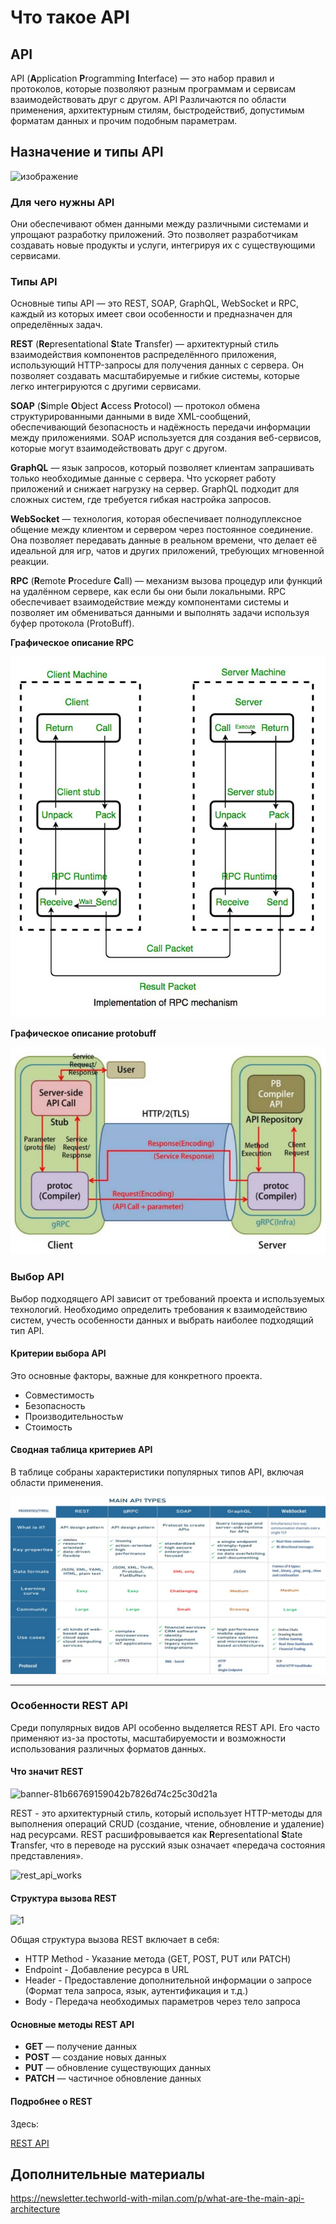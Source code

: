 # Что такое API

## API

API (**A**pplication **P**rogramming **I**nterface) — это набор правил и протоколов, которые позволяют разным программам и сервисам взаимодействовать друг с другом.
API Различаются по области применения, архитектурным стилям, быстродействиб, допустимым форматам данных и прочим подобным параметрам.

## Назначение и типы API

![изображение](https://github.com/user-attachments/assets/30a5e487-1af4-45de-8505-160cb332055d)


### Для чего нужны API

Они обеспечивают обмен данными между различными системами и упрощают разработку приложений. 
Это позволяет разработчикам создавать новые продукты и услуги, интегрируя их с существующими сервисами.

### Типы API

Основные типы API — это REST, SOAP, GraphQL, WebSocket и RPC, каждый из которых имеет свои особенности и предназначен для определённых задач.

**REST** (**Re**presentational **S**tate **T**ransfer) — архитектурный стиль взаимодействия компонентов распределённого приложения, использующий HTTP-запросы для получения данных с сервера. 
    Он позволяет создавать масштабируемые и гибкие системы, которые легко интегрируются с другими сервисами.

**SOAP** (**S**imple **O**bject **A**ccess **P**rotocol) — протокол обмена структурированными данными в виде XML-сообщений, обеспечивающий безопасность и надёжность передачи информации между приложениями. 
    SOAP используется для создания веб-сервисов, которые могут взаимодействовать друг с другом.

**GraphQL** — язык запросов, который позволяет клиентам запрашивать только необходимые данные с сервера. 
    Что ускоряет работу приложений и снижает нагрузку на сервер. 
GraphQL подходит для сложных систем, где требуется гибкая настройка запросов.

**WebSocket** — технология, которая обеспечивает полнодуплексное общение между клиентом и сервером через постоянное соединение. 
Она позволяет передавать данные в реальном времени, что делает её идеальной для игр, чатов и других приложений, требующих мгновенной реакции.

**RPC** (**R**emote **P**rocedure **C**all) — механизм вызова процедур или функций на удалённом сервере, как если бы они были локальными. 
RPC обеспечивает взаимодействие между компонентами системы и позволяет им обмениваться данными и выполнять задачи используя буфер протокола (ProtoBuff).

<description>
<summary><b>Графическое описание RPC</b></summary>

![rpc](https://github.com/archdocspec/featuredocumentation/blob/main/general_documentation/assets/RPC.jpg "RPC")
</description>

<description>
<summary><b>Графическое описание protobuff</b></summary>

![protobuff](https://github.com/archdocspec/featuredocumentation/blob/main/general_documentation/assets/protobuff.jpg "protobuff")
</description>

### Выбор API

Выбор подходящего API зависит от требований проекта и используемых технологий. 
Необходимо определить требования к взаимодействию систем, учесть особенности данных и выбрать наиболее подходящий тип API.

#### Критерии выбора API

Это основные факторы, важные для конкретного проекта.

* Совместимость
* Безопасность
* Производительностьw
* Стоимость
#### Сводная таблица критериев API

В таблице собраны характеристики популярных типов API, включая области применения.

![Сводная таблица критериев API](https://github.com/archdocspec/featuredocumentation/blob/main/general_documentation/assets/main_api_types.jpg "Сводная таблица критериев API")

----

### Особенности REST API

Среди популярных видов API особенно выделяется REST API. 
Его часто применяют из-за простоты, масштабируемости и возможности использования различных форматов данных.

#### Что значит REST

![banner-81b66769159042b7826d74c25c30d21a](https://github.com/user-attachments/assets/316a14de-a89c-4fd6-8b4f-6052148ceab0)


REST - это архитектурный стиль, который использует HTTP-методы для выполнения операций CRUD (создание, чтение, обновление и удаление) над ресурсами.
REST расшифровывается как **R**epresentational **S**tate **T**ransfer, что в переводе на русский язык означает «передача состояния представления».

![rest_api_works](https://github.com/user-attachments/assets/0036331f-c8fe-4eb3-b8d3-5b0757825896)


#### Структура вызова REST

![1](https://github.com/user-attachments/assets/ad19e5d9-518f-48d8-bf84-1e6bf3898670)


Общая структура вызова REST включает в себя:

* HTTP Method - Указание метода (GET, POST, PUT или PATCH)
* Endpoint - Добавление ресурса в URL
* Header - Предоставление дополнительной информации о запросе (Формат тела запроса, язык, аутентификация и т.д.)
* Body - Передача необходимых параметров через тело запроса



#### Основные методы REST API

* **GET** — получение данных    
* **POST** — создание новых данных    
* **PUT** — обновление существующих данных
* **PATCH** — частичное обновление данных

#### Подробнее о REST

Здесь:

[REST API](https://github.com/archdocspec/featuredocumentation/blob/main/general_documentation/WhatisRESTAPI.md "Что такое REST API")

## Дополнительные материалы

https://newsletter.techworld-with-milan.com/p/what-are-the-main-api-architecture
